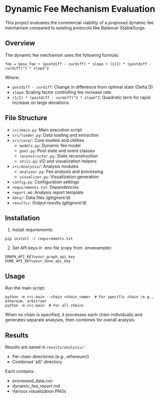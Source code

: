 # Dynamic Fee Mechanism Evaluation

This project evaluates the commercial viability of a proposed dynamic fee mechanism compared to existing protocols like Balancer StableSurge.

## Overview

The dynamic fee mechanism uses the following formula:

```
fee = base_fee + (postdiff - curdiff) * slope + (1/2) * (postdiff - curdiff)^2 * slope^2
```

Where:
- `postdiff - curdiff`: Change in difference from optimal state (Delta D)
- `slope`: Scaling factor controlling fee increase rate
- `(1/2) * (postdiff - curdiff)^2 * slope^2`: Quadratic term for rapid increase on large deviations

## File Structure

- `src/main.py`: Main execution script
- `src/loader.py`: Data loading and extraction
- `src/core/`: Core models and utilities
  - `models.py`: Dynamic fee model
  - `pool.py`: Pool state and event classes
  - `reconstructor.py`: State reconstruction
  - `utils.py`: I/O and visualization helpers
- `src/analysis/`: Analysis modules
  - `analyzer.py`: Fee analysis and processing
  - `visualizer.py`: Visualization generation
- `config.py`: Configuration settings
- `requirements.txt`: Dependencies
- `report.md`: Analysis report template
- `data/`: Data files (gitignore'd)
- `results/`: Output results (gitignore'd)

## Installation

1. Install requirements:
```
pip install -r requirements.txt
```

2. Set API keys in .env file (copy from .envexample):
```
GRAPH_API_KEY=your_graph_api_key
DUNE_API_KEY=your_dune_api_key
```

## Usage

Run the main script:
```
python -m src.main --chain <chain_name>  # For specific chain (e.g., ethereum, arbitrum)
python -m src.main  # For all chains
```

When no chain is specified, it processes each chain individually and generates separate analyses, then combines for overall analysis.

## Results

Results are saved in `results/analysis/`:
- Per chain directories (e.g., ethereum/)
- Combined 'all/' directory

Each contains:
- processed_data.csv
- dynamic_fee_report.md
- Various visualization PNGs
